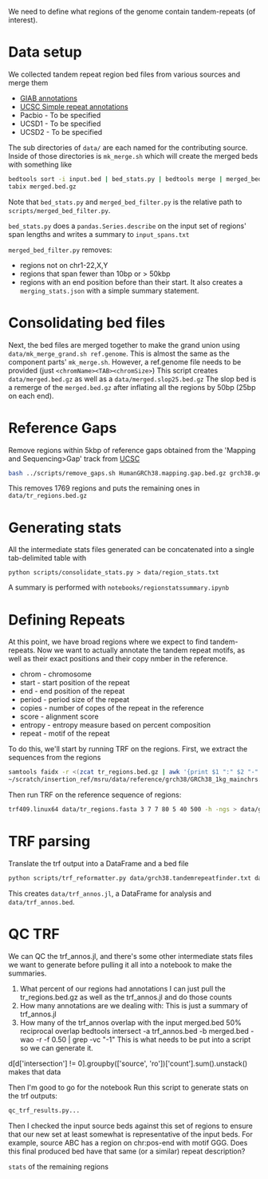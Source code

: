 

We need to define what regions of the genome contain tandem-repeats (of interest).


Data setup
==========
We collected tandem repeat region bed files from various sources and merge them

* [GIAB annotations](https://ftp-trace.ncbi.nlm.nih.gov/ReferenceSamples/giab/release/genome-stratifications/v3.0/GRCh38/LowComplexity/)
* [UCSC Simple repeat annotations](https://genome.ucsc.edu/cgi-bin/hgTables?db=mm10&hgta_group=varRep&hgta_track=simpleRepeat&hgta_table=simpleRepeat&hgta_doSchema=describe+table+schema)
* Pacbio - To be specified
* UCSD1 - To be specified
* UCSD2 - To be specified

The sub directories of `data/` are each named for the contributing source. Inside of those directories is `mk_merge.sh`
which will create the merged beds with something like

```bash
bedtools sort -i input.bed | bed_stats.py | bedtools merge | merged_bed_filter.py | bgzip > merged.bed.gz
tabix merged.bed.gz
```

Note that `bed_stats.py` and `merged_bed_filter.py` is the relative path to `scripts/merged_bed_filter.py`. 

`bed_stats.py` does a `pandas.Series.describe` on the input set of regions' span lengths and writes a summary to `input_spans.txt`

`merged_bed_filter.py` removes:
* regions not on chr1-22,X,Y
* regions that span fewer than 10bp or > 50kbp
* regions with an end position before than their start. 
It also creates a `merging_stats.json` with a simple summary statement.

Consolidating bed files
=======================
Next, the bed files are merged together to make the grand union using `data/mk_merge_grand.sh ref.genome`. This is almost the same as
the component parts' `mk_merge.sh`. However, a ref.genome file needs to be provided (just `<chromName><TAB><chromSize>`) 
This script creates `data/merged.bed.gz` as well as a `data/merged.slop25.bed.gz` The slop bed is a remerge of the
`merged.bed.gz` after inflating all the regions by 50bp (25bp on each end).


Reference Gaps
==============
Remove regions within 5kbp of reference gaps obtained from the 'Mapping and Sequencing>Gap' track from 
[UCSC](https://genome.ucsc.edu/cgi-bin/hgTables)

```bash
bash ../scripts/remove_gaps.sh HumanGRCh38.mapping.gap.bed.gz grch38.genome merged.slop25.bed.gz
```
This removes 1769 regions and puts the remaining ones in `data/tr_regions.bed.gz`

Generating stats
================
All the intermediate stats files generated can be concatenated into a single tab-delimited table with
```
python scripts/consolidate_stats.py > data/region_stats.txt
```
A summary is performed with `notebooks/regionstatssummary.ipynb`

Defining Repeats
================
At this point, we have broad regions where we expect to find tandem-repeats. Now we want to actually annotate the 
tandem repeat motifs, as well as their exact positions and their copy nmber in the reference.

* chrom - chromosome
* start - start position of the repeat
* end - end position of the repeat
* period - period size of the repeat
* copies - number of copes of the repeat in the reference
* score - alignment score
* entropy - entropy measure based on percent composition
* repeat - motif of the repeat

To do this, we'll start by running TRF on the regions. First, we extract the sequences from the regions

```bash
samtools faidx -r <(zcat tr_regions.bed.gz | awk '{print $1 ":" $2 "-" $3}')
~/scratch/insertion_ref/msru/data/reference/grch38/GRCh38_1kg_mainchrs.fa > tr_regions.fasta
```

Then run TRF on the reference sequence of regions:
```bash
trf409.linux64 data/tr_regions.fasta 3 7 7 80 5 40 500 -h -ngs > data/grch38.tandemrepeatfinder.txt
```

TRF parsing
===========
Translate the trf output into a DataFrame and a bed file

```bash
python scripts/trf_reformatter.py data/grch38.tandemrepeatfinder.txt data/trf_annos
```
This creates `data/trf_annos.jl`, a DataFrame for analysis and `data/trf_annos.bed`.

QC TRF
======
We can QC the trf_annos.jl, and there's some other intermediate stats files we want to generate
before pulling it all into a notebook to make the summaries.

1) What percent of our regions had annotations
	I can just pull the tr_regions.bed.gz as well as the trf_annos.jl and do those counts
2) How many annotations are we dealing with:
	This is just a summary of trf_annos.jl
3) How many of the trf_annos overlap with the input merged.bed
	50% reciprocal overlap
	bedtools intersect -a trf_annos.bed -b merged.bed -wao -r -f 0.50 | grep -vc "-1"
	This is what needs to be put into a script so we can generate it.

d[d['intersection'] != 0].groupby(['source', 'ro'])['count'].sum().unstack()
	makes that data

Then I'm good to go for the notebook
Run this script to generate stats on the trf outputs:
```bash
qc_trf_results.py...
```


Then I checked the input source beds against this set of regions to ensure that our new set
at least somewhat is representative of the input beds. For example, source ABC has a region
on chr:pos-end with motif GGG. Does this final produced bed have that same (or a similar) 
repeat description?

`stats` of the remaining regions



